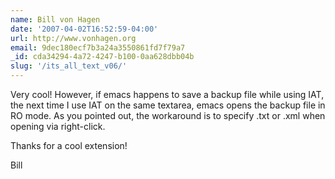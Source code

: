 ```yaml
---
name: Bill von Hagen
date: '2007-04-02T16:52:59-04:00'
url: http://www.vonhagen.org
email: 9dec180ecf7b3a24a3550861fd7f79a7
_id: cda34294-4a72-4247-b100-0aa628dbb04b
slug: '/its_all_text_v06/'
---
```


Very cool! However, if emacs happens to save a backup file while using IAT,
the next time I use IAT on the same textarea, emacs opens the backup file in
RO mode. As you pointed out, the workaround is to specify .txt or .xml when
opening via right-click.

Thanks for a cool extension!

Bill
